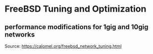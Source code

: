 # FreeBSD Tuning and Optimization
## performance modifications for 1gig and 10gig networks

Source: <https://calomel.org/freebsd_network_tuning.html>
